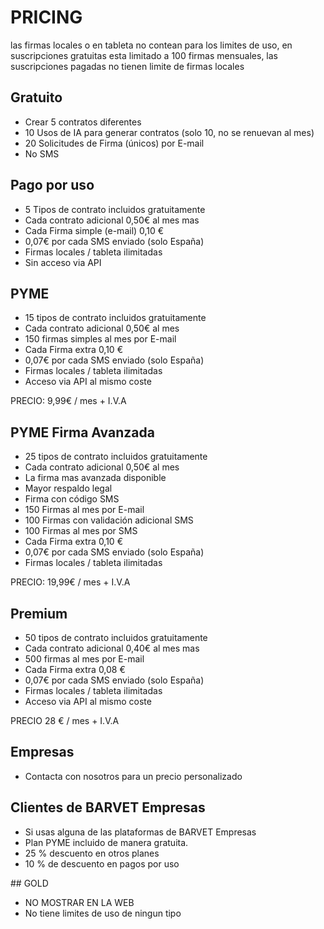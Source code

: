 # PRICING

 las firmas locales o en tableta no contean para los limites de uso, en suscripciones gratuitas esta limitado a 100 firmas mensuales, las suscripciones pagadas
  no tienen limite de firmas locales 

## Gratuito

* Crear 5 contratos diferentes
* 10 Usos de IA para generar contratos (solo 10, no se renuevan al mes)
* 20 Solicitudes de Firma (únicos) por E-mail
* No SMS

## Pago por uso

* 5 Tipos de contrato incluidos gratuitamente
* Cada contrato adicional 0,50€ al mes mas
* Cada Firma simple (e-mail) 0,10 € 
* 0,07€ por cada SMS enviado (solo España)
* Firmas locales / tableta ilimitadas
* Sin acceso via API

## PYME

* 15 tipos de contrato incluidos gratuitamente
* Cada contrato adicional 0,50€ al mes
* 150 firmas simples al mes por E-mail
* Cada Firma extra 0,10 €
* 0,07€ por cada SMS enviado (solo España)
* Firmas locales / tableta ilimitadas
* Acceso via API al mismo coste

PRECIO: 9,99€ / mes + I.V.A

## PYME Firma Avanzada

* 25 tipos de contrato incluidos gratuitamente
* Cada contrato adicional 0,50€ al mes
* La firma mas avanzada disponible
* Mayor respaldo legal
* Firma con código SMS
* 150 Firmas al mes por E-mail
* 100 Firmas con validación adicional SMS
* 100 Firmas al mes por SMS
* Cada Firma extra 0,10 €
* 0,07€ por cada SMS enviado (solo España)
* Firmas locales / tableta ilimitadas

PRECIO: 19,99€ / mes + I.V.A

## Premium

* 50 tipos de contrato incluidos gratuitamente
* Cada contrato adicional 0,40€ al mes mas
* 500 firmas al mes por E-mail
* Cada Firma extra 0,08 € 
* 0,07€ por cada SMS enviado (solo España)
* Firmas locales / tableta ilimitadas
* Acceso via API al mismo coste

PRECIO 28 € / mes + I.V.A

## Empresas

* Contacta con nosotros para un precio personalizado


## Clientes de BARVET Empresas

* Si usas alguna de las plataformas de BARVET Empresas
* Plan PYME incluido de manera gratuita.
* 25 % descuento en otros planes
* 10 % de descuento en pagos por uso


## GOLD 

* NO MOSTRAR EN LA WEB
* No tiene limites de uso de ningun tipo